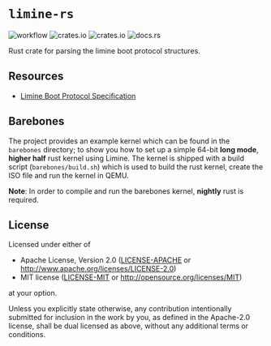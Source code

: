 # `limine-rs`

![workflow](https://github.com/limine-bootloader/limine-rs/workflows/Build/badge.svg)
![crates.io](https://img.shields.io/crates/d/limine-rs)
![crates.io](https://img.shields.io/crates/v/limine-rs)
![docs.rs](https://docs.rs/limine-rs/badge.svg)

Rust crate for parsing the limine boot protocol structures.

## Resources
* [Limine Boot Protocol Specification](https://github.com/limine-bootloader/limine/blob/trunk/PROTOCOL.md)

## Barebones
The project provides an example kernel which can be found in the `barebones` directory; to show you
how to set up a simple 64-bit **long mode**, **higher half** rust kernel using Limine. The
kernel is shipped with a build script (`barebones/build.sh`) which is used to build the
rust kernel, create the ISO file and run the kernel in QEMU.

**Note**: In order to compile and run the barebones kernel, **nightly** rust is required.

## License

Licensed under either of

- Apache License, Version 2.0 ([LICENSE-APACHE](LICENSE-APACHE) or
  http://www.apache.org/licenses/LICENSE-2.0)
- MIT license ([LICENSE-MIT](LICENSE-MIT) or http://opensource.org/licenses/MIT)

at your option.

Unless you explicitly state otherwise, any contribution intentionally submitted for inclusion in the work by you, 
as defined in the Apache-2.0 license, shall be dual licensed as above, without any additional terms or conditions.
